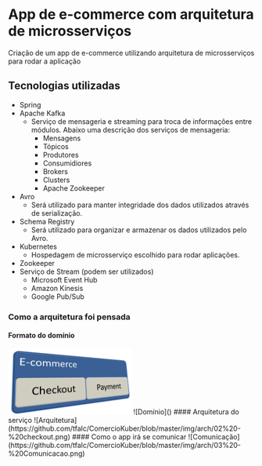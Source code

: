 # App de e-commerce com arquitetura de microsserviços
Criação de um app de e-commerce utilizando arquitetura de microsserviços para rodar a aplicação

## Tecnologias utilizadas
- Spring
- Apache Kafka
    - Serviço de mensageria e streaming para troca de informações entre módulos. Abaixo uma descrição dos serviços de mensageria:
        - Mensagens
        - Tópicos
        - Produtores
        - Consumidiores
        - Brokers
        - Clusters
        - Apache Zookeeper
- Avro
    - Será utilizado para manter integridade dos dados utilizados através de serialização.
- Schema Registry
    - Será utilizado para organizar e armazenar os dados utilizados pelo Avro.
- Kubernetes
    - Hospedagem de microsserviço escolhido para rodar aplicações.
- Zookeeper
- Serviço de Stream (podem ser utilizados)
    - Microsoft Event Hub
    - Amazon Kinesis
    - Google Pub/Sub

### Como a arquitetura foi pensada
#### Formato do domínio
<img src="https://github.com/tfalc/ComercioKuber/blob/master/img/arch/01%20-%20ecommerce.png" width=50% height=50%>
![Domínio]()
#### Arquitetura do serviço
![Arquitetura](https://github.com/tfalc/ComercioKuber/blob/master/img/arch/02%20-%20checkout.png)
#### Como o app irá se comunicar
![Comunicação](https://github.com/tfalc/ComercioKuber/blob/master/img/arch/03%20-%20Comunicacao.png)
